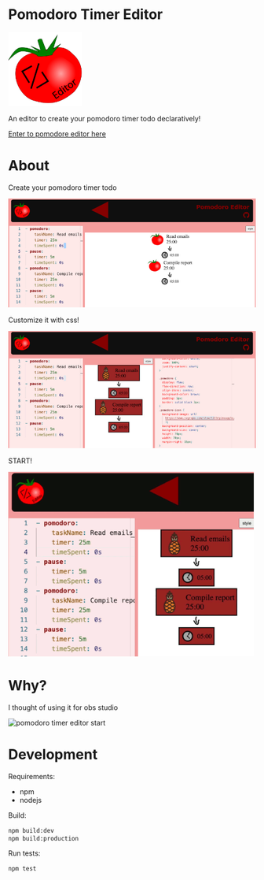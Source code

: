 # Pomodoro Timer Editor

<img alt="pomodoro timer editor icon" src="img/pomodoro-editor-icon.svg" width="150">

An editor to create your pomodoro timer todo declaratively!

[Enter to pomodore editor here](https://angelochecked.github.io/pomodoro-timer-editor/)

# About

Create your pomodoro timer todo

<img alt="pomodoro timer editor icon" src="docs/podoro-timer-editor-image.jpg" width="700">

Customize it with css!

<img alt="pomodoro timer editor customized" src="docs/podoro-timer-editor-customize.jpg" width="700">

START!

<img alt="pomodoro timer editor start" src="docs/podoro-timer-editor-start.gif" >

# Why?

I thought of using it for obs studio

<img alt="pomodoro timer editor start" src="docs/podoro-timer-editor-obs.gif" width="550px" height="463px" >


# Development

Requirements:
- npm
- nodejs 

Build:
```
npm build:dev
npm build:production
```

Run tests:
```
npm test
```